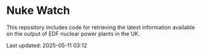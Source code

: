 # Nuke Watch

This repository includes code for retrieving the latest information available on the output of EDF nuclear power plants in the UK.

Last updated: 2025-05-11 03:12